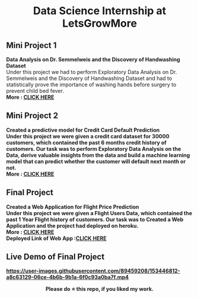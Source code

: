 <div align="center">
  
#  Data Science Internship at LetsGrowMore
</div>

## Mini Project 1
<b>Data Analysis on Dr. Semmelweis and the Discovery of Handwashing Dataset</b><br>
Under this project we had to perform Exploratory Data Analysis on Dr. Semmelweis and the Discovery of Handwashing Dataset and had to statistically prove the importance of washing hands before surgery to prevent child bed fever.<b><br/>
<b>More : [CLICK HERE](https://www.kaggle.com/carolzhangdc/imdb-5000-movie-dataset)<b>

## Mini Project 2
<b>Created a predictive model for Credit Card Default Prediction</b><br>
Under this project we were given a credit card dataset for 30000 customers, which contained the past 6 months credit history of customers. Our task was to perform Exploratory Data Analysis on the Data, derive valuable insights from the data and build a machine learning model that can predict whether the customer will default next month or not.<b><br/>
<b>More : [CLICK HERE]()<b>

## Final Project
<b>Created a Web Application for Flight Price Prediction</b><br>
Under this project we were given a Flight Users Data, which contained the past 1 Year Flight history of customers. Our task was to Created a Web Application and the project had deployed on heroku.<b><br/>
<b>More : [CLICK HERE](https://github.com/rohitsahu70/DATA-SCIENCE-INTERN-AT-LGMVIP/tree/main/Flight%20Price%20Prediction)<b><br/>
Deployed Link of Web App  :[CLICK HERE](https://flight-price-prediction-api.herokuapp.com/)
  
  
## Live Demo of Final Project

https://user-images.githubusercontent.com/89459208/153446812-a8c63129-06ce-4b6b-9b1a-6f0c93a0ba7f.mp4
  
<div align="center">
  <b>Please do ⭐ this repo, if you liked my work.</b>
</div>
